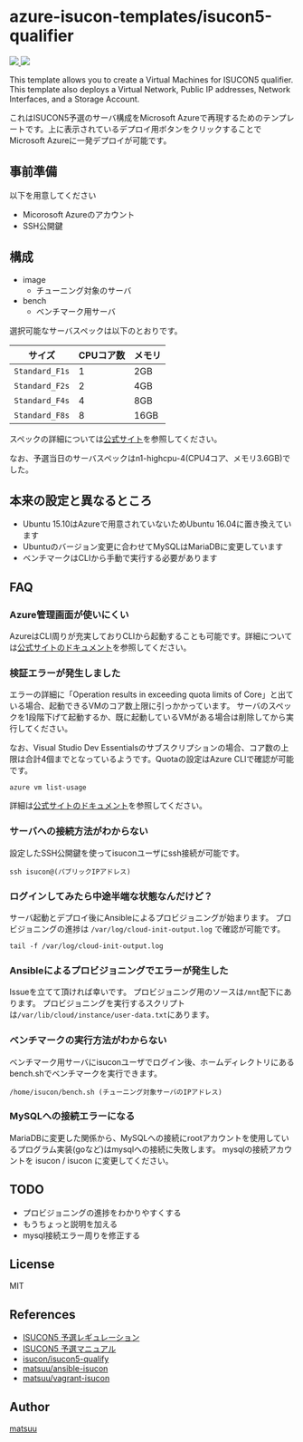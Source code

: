 # azure-isucon-templates/isucon5-qualifier

<a href="https://portal.azure.com/#create/Microsoft.Template/uri/https%3A%2F%2Fraw.githubusercontent.com%2Fmatsuu%2Fazure-isucon-templates%2Fmaster%2Fisucon5-qualifier%2Fazuredeploy.json" target="_blank">
    <img src="http://azuredeploy.net/deploybutton.png"/>
</a>
<a href="http://armviz.io/#/?load=https%3A%2F%2Fraw.githubusercontent.com%2Fmatsuu%2Fazure-isucon-templates%2Fmaster%2Fisucon5-qualifier%2Fazuredeploy.json" target="_blank">
    <img src="http://armviz.io/visualizebutton.png"/>
</a>

This template allows you to create a Virtual Machines for ISUCON5 qualifier. This template also deploys a Virtual Network, Public IP addresses, Network Interfaces, and a Storage Account.

これはISUCON5予選のサーバ構成をMicrosoft Azureで再現するためのテンプレートです。上に表示されているデプロイ用ボタンをクリックすることでMicrosoft Azureに一発デプロイが可能です。

## 事前準備

以下を用意してください

* Micorosoft Azureのアカウント
* SSH公開鍵

## 構成

* image
    * チューニング対象のサーバ
* bench
    * ベンチマーク用サーバ

選択可能なサーバスペックは以下のとおりです。

| サイズ         | CPUコア数 | メモリ |
| -------------- | --------- | ------ |
| `Standard_F1s` |         1 |    2GB |
| `Standard_F2s` |         2 |    4GB |
| `Standard_F4s` |         4 |    8GB |
| `Standard_F8s` |         8 |   16GB |

スペックの詳細については[公式サイト](https://azure.microsoft.com/ja-jp/documentation/articles/virtual-machines-linux-sizes/)を参照してください。

なお、予選当日のサーバスペックはn1-highcpu-4(CPU4コア、メモリ3.6GB)でした。

## 本来の設定と異なるところ

* Ubuntu 15.10はAzureで用意されていないためUbuntu 16.04に置き換えています
* Ubuntuのバージョン変更に合わせてMySQLはMariaDBに変更しています
* ベンチマークはCLIから手動で実行する必要があります

## FAQ

### Azure管理画面が使いにくい

AzureはCLI周りが充実しておりCLIから起動することも可能です。詳細については[公式サイトのドキュメント](https://azure.microsoft.com/ja-jp/documentation/articles/virtual-machines-linux-cli-deploy-templates/)を参照してください。

### 検証エラーが発生しました

エラーの詳細に「Operation results in exceeding quota limits of Core」と出ている場合、起動できるVMのコア数上限に引っかかっています。
サーバのスペックを1段階下げて起動するか、既に起動しているVMがある場合は削除してから実行してください。

なお、Visual Studio Dev Essentialsのサブスクリプションの場合、コア数の上限は合計4個までとなっているようです。Quotaの設定はAzure CLIで確認が可能です。

    azure vm list-usage

詳細は[公式サイトのドキュメント](https://azure.microsoft.com/ja-jp/documentation/articles/resource-manager-common-deployment-errors/)を参照してください。

### サーバへの接続方法がわからない

設定したSSH公開鍵を使ってisuconユーザにssh接続が可能です。

    ssh isucon@(パブリックIPアドレス)

### ログインしてみたら中途半端な状態なんだけど？

サーバ起動とデプロイ後にAnsibleによるプロビジョニングが始まります。
プロビジョニングの進捗は `/var/log/cloud-init-output.log` で確認が可能です。

    tail -f /var/log/cloud-init-output.log

### Ansibleによるプロビジョニングでエラーが発生した

Issueを立てて頂ければ幸いです。
プロビジョニング用のソースは`/mnt`配下にあります。
プロビジョニングを実行するスクリプトは`/var/lib/cloud/instance/user-data.txt`にあります。

### ベンチマークの実行方法がわからない

ベンチマーク用サーバにisuconユーザでログイン後、ホームディレクトリにあるbench.shでベンチマークを実行できます。

    /home/isucon/bench.sh (チューニング対象サーバのIPアドレス)

### MySQLへの接続エラーになる

MariaDBに変更した関係から、MySQLへの接続にrootアカウントを使用しているプログラム実装(goなど)はmysqlへの接続に失敗します。
mysqlの接続アカウントを isucon / isucon に変更してください。

## TODO

* プロビジョニングの進捗をわかりやすくする
* もうちょっと説明を加える
* mysql接続エラー周りを修正する

## License

MIT

## References

* [ISUCON5 予選レギュレーション](http://isucon.net/archives/45347574.html)
* [ISUCON5 予選マニュアル](https://gist.github.com/tagomoris/1a2df5ab0999f5e64cff)
* [isucon/isucon5-qualify](https://github.com/isucon/isucon5-qualify)
* [matsuu/ansible-isucon](https://github.com/matsuu/ansible-isucon)
* [matsuu/vagrant-isucon](https://github.com/matsuu/vagrant-isucon)

## Author

[matsuu](https://github.com/matsuu)
